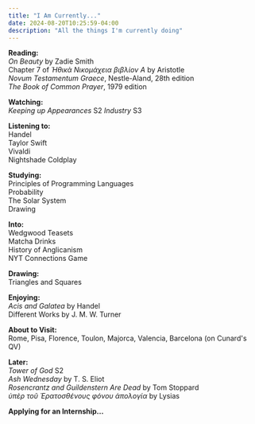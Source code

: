 ```yaml
---
title: "I Am Currently..."
date: 2024-08-20T10:25:59-04:00
description: "All the things I'm currently doing"
---
```


**Reading:**  
*On Beauty* by Zadie Smith  
Chapter 7 of *Ἠθικὰ Νικομάχεια βιβλίον A* by Aristotle  
*Novum Testamentum Graece*, Nestle-Aland, 28th edition  
*The Book of Common Prayer*, 1979 edition

**Watching:**  
*Keeping up Appearances* S2
*Industry* S3

**Listening to:**  
Handel  
Taylor Swift  
Vivaldi  
Nightshade
Coldplay

**Studying:**  
Principles of Programming Languages  
Probability  
The Solar System  
Drawing

**Into:**  
Wedgwood Teasets  
Matcha Drinks  
History of Anglicanism  
NYT Connections Game

**Drawing:**  
Triangles and Squares

**Enjoying:**  
*Acis and Galatea* by Handel  
Different Works by J. M. W. Turner  

**About to Visit:**  
Rome, Pisa, Florence, Toulon, Majorca, Valencia, Barcelona (on Cunard's QV)

**Later:**  
*Tower of God* S2  
*Ash Wednesday* by T. S. Eliot  
*Rosencrantz and Guildenstern Are Dead* by Tom Stoppard  
*ὑπὲρ τοῦ Ἐρατοσθένους φόνου ἀπολογία* by Lysias

**Applying for an Internship...**
